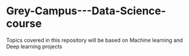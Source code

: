 # Grey-Campus---Data-Science-course
Topics covered in this repository will be based on Machine learning and  Deep learning projects
